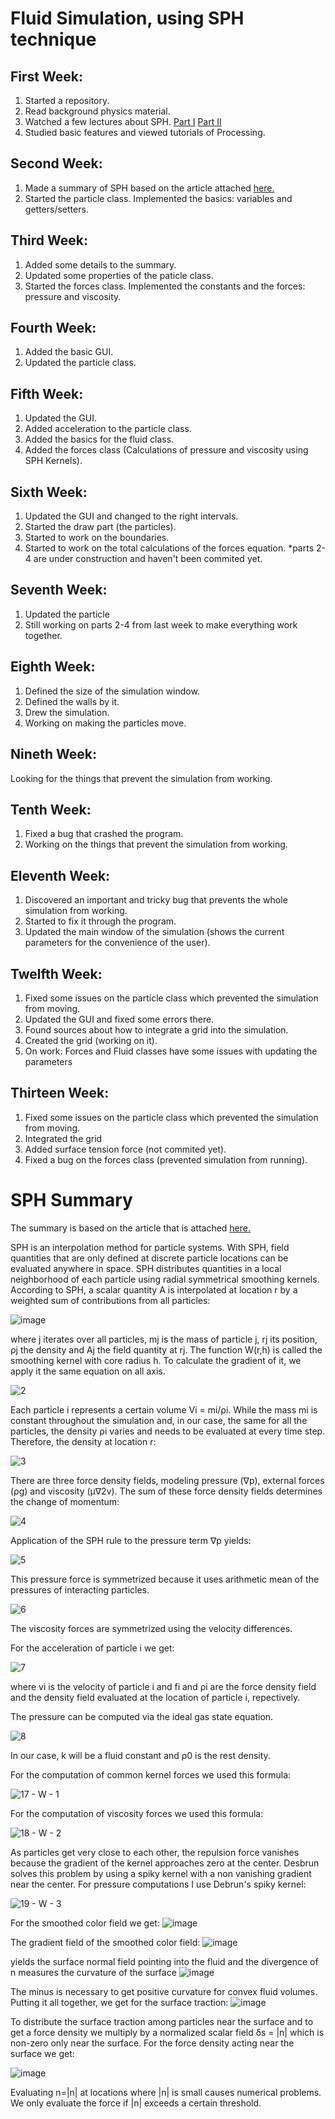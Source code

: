# Fluid Simulation, using SPH technique

## First Week: 
1. Started a repository.
2. Read background physics material.
3. Watched a few lectures about SPH.  [Part I](https://www.youtube.com/watch?v=tAXHCAEgSuE&ab_channel=MonashAstro) [Part II](https://www.youtube.com/watch?v=OTlygbegQT4&ab_channel=MonashAstro)
4. Studied basic features and viewed tutorials of Processing.

## Second Week:
1. Made a summary of SPH based on the article attached [here.](https://people.cs.clemson.edu/~dhouse/courses/817/papers/mueller03.pdf)
2. Started the particle class. Implemented the basics: variables and getters/setters.

## Third Week:
1. Added some details to the summary.
2. Updated some properties of the paticle class.
3. Started the forces class. Implemented the constants and the forces: pressure and viscosity.

## Fourth Week:
1. Added the basic GUI.
2. Updated the particle class.

## Fifth Week:
1. Updated the GUI.
2. Added acceleration to the particle class.
3. Added the basics for the fluid class.
4. Added the forces class (Calculations of pressure and viscosity using SPH Kernels).

## Sixth Week:
1. Updated the GUI and changed to the right intervals.
2. Started the draw part (the particles).
3. Started to work on the boundaries.
4. Started to work on the total calculations of the forces equation.
*parts 2-4 are under construction and haven't been commited yet.

## Seventh Week:
1. Updated the particle
2. Still working on parts 2-4 from last week to make everything work together.

## Eighth Week:
1. Defined the size of the simulation window.
2. Defined the walls by it.
3. Drew the simulation.
4. Working on making the particles move.

## Nineth Week:
Looking for the things that prevent the simulation from working.

## Tenth Week:
1. Fixed a bug that crashed the program.
2. Working on the things that prevent the simulation from working.

## Eleventh Week:
1. Discovered an important and tricky bug that prevents the whole simulation from working.
2. Started to fix it through the program.
3. Updated the main window of the simulation (shows the current parameters for the convenience of the user).

## Twelfth Week:
1. Fixed some issues on the particle class which prevented the simulation from moving.
2. Updated the GUI and fixed some errors there.
3. Found sources about how to integrate a grid into the simulation.
4. Created the grid (working on it).
5. On work: Forces and Fluid classes have some issues with updating the parameters

## Thirteen Week:
1. Fixed some issues on the particle class which prevented the simulation from moving.
2. Integrated the grid
3. Added surface tension force (not commited yet).
4. Fixed a bug on the forces class (prevented simulation from running).




# SPH Summary
The summary is based on the article that is attached [here.](https://people.cs.clemson.edu/~dhouse/courses/817/papers/mueller03.pdf)

SPH is an interpolation method for particle systems. With SPH, field quantities that are only defined at discrete particle locations can be evaluated anywhere in space.
SPH distributes quantities in a local neighborhood of each particle using radial symmetrical smoothing kernels.
According to SPH, a scalar quantity A is interpolated at location r by a weighted sum of contributions from all particles:

![image](https://user-images.githubusercontent.com/49001453/98122232-f6e5c080-1eb8-11eb-83ba-0836c907f441.png)

where j iterates over all particles, mj is the mass of particle j, rj its position, ρj the density and Aj the field quantity at rj.
The function W(r,h) is called the smoothing kernel with core radius h.
To calculate the gradient of it, we apply it the same equation on all axis.

![2](https://user-images.githubusercontent.com/49001453/98284458-d34e7300-1fa9-11eb-9d9e-bc9ff599c8db.png)

Each particle i represents a certain volume Vi = mi/ρi.
While the mass mi is constant throughout the simulation and, in our case, the same for all the particles, the density ρi varies and needs
to be evaluated at every time step. Therefore, the density at location r:

![3](https://user-images.githubusercontent.com/49001453/98284553-f4af5f00-1fa9-11eb-8d3e-ebb263c8a785.PNG)

There are three force density fields, modeling pressure (∇p), external forces (ρg) and viscosity (µ∇2v).
The sum of these force density fields determines the change of momentum:

![4](https://user-images.githubusercontent.com/49001453/98285437-37be0200-1fab-11eb-8f62-e8e29d88c791.png)

Application of the SPH rule to the pressure term ∇p yields:

![5](https://user-images.githubusercontent.com/49001453/98285862-d21e4580-1fab-11eb-9e4e-b0d7c5abeb79.PNG)

This pressure force is symmetrized because it uses arithmetic mean of the pressures of interacting particles.

![6](https://user-images.githubusercontent.com/49001453/98286106-275a5700-1fac-11eb-91e2-981fa993143a.PNG)

The viscosity forces are symmetrized using the velocity differences.


For the acceleration of particle i we get:

![7](https://user-images.githubusercontent.com/49001453/98286265-6688a800-1fac-11eb-922f-b405ee2ba0e8.png)

where vi is the velocity of particle i and fi and ρi are the force density field and the density field evaluated at the location of
particle i, repectively. 

The pressure can be computed via the ideal gas state equation.

![8](https://user-images.githubusercontent.com/49001453/98286435-af406100-1fac-11eb-9ba9-eaea6128dd90.png)

In our case, k will be a fluid constant and ρ0 is the rest density.

For the computation of common kernel forces we used this formula:

![17 - W - 1](https://user-images.githubusercontent.com/49001453/98481255-a8f6f280-2201-11eb-9899-e8347fb2cf3f.PNG)

For the computation of viscosity forces we used this formula:

![18 - W - 2](https://user-images.githubusercontent.com/49001453/98481271-c2983a00-2201-11eb-97c4-0a782cc98f22.PNG)

As particles get very close to each other, the repulsion force vanishes because the gradient of the kernel approaches zero at the center. Desbrun solves
this problem by using a spiky kernel with a non vanishing gradient near the center. For pressure computations I use Debrun's spiky kernel:

![19 - W - 3](https://user-images.githubusercontent.com/49001453/98481277-ce83fc00-2201-11eb-9be0-f60f277b5bfc.PNG)

For the smoothed color field we get:
![image](https://user-images.githubusercontent.com/49001453/105640462-e07f4d80-5e86-11eb-849e-c10e4da24532.png)

The gradient field of the smoothed color field:
![image](https://user-images.githubusercontent.com/49001453/105640473-f42ab400-5e86-11eb-9d35-584531e76a94.png)
 
yields the surface normal field pointing into the fluid and the divergence of n measures the curvature of the surface
 ![image](https://user-images.githubusercontent.com/49001453/105640476-f7be3b00-5e86-11eb-8e02-2a186d5cc204.png)

The minus is necessary to get positive curvature for convex fluid volumes. Putting it all together, we get for the surface traction:
![image](https://user-images.githubusercontent.com/49001453/105640481-fab92b80-5e86-11eb-969b-3edb6e0d2b00.png)
 
To distribute the surface traction among particles near the surface and to get a force density we multiply by a normalized scalar field δs = |n| which is non-zero only near the surface. For the force density acting near the surface we get:

![image](https://user-images.githubusercontent.com/49001453/105640482-fdb41c00-5e86-11eb-9967-fe41ee2d4a76.png) 
 
Evaluating n=|n| at locations where |n| is small causes numerical problems. We only evaluate the force if |n| exceeds a certain threshold.